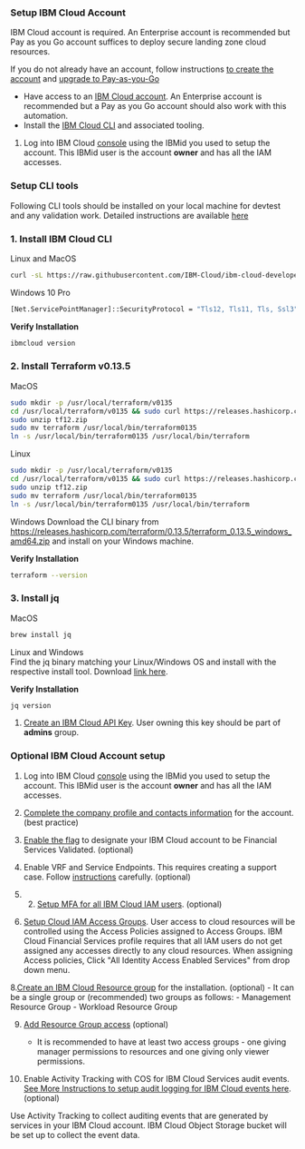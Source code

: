 ### Setup IBM Cloud Account

IBM Cloud account is required. An Enterprise account is recommended but Pay as you Go account suffices to deploy secure landing zone cloud resources. 

If you do not already have an account, follow instructions [to create the account](https://cloud.ibm.com/docs/account?topic=account-account-getting-started#account-gs-createlite) and [upgrade to Pay-as-you-Go](https://cloud.ibm.com/docs/account?topic=account-account-getting-started#account-gs-upgrade)

- Have access to an [IBM Cloud account](https://cloud.ibm.com/docs/account?topic=account-account-getting-started). An Enterprise account is recommended but a Pay as you Go account should also work with this automation.
- Install the [IBM Cloud CLI](https://cloud.ibm.com/docs/cli?topic=cli-getting-started) and associated tooling.

1. Log into IBM Cloud [console](https://cloud.ibm.com) using the IBMid you used to setup the account. This IBMid user is the account __owner__ and has all the IAM accesses.

### Setup CLI tools
Following CLI tools should be installed on your local machine for devtest and any validation work.
Detailed instructions are available [here](https://cloud.ibm.com/docs/cli?topic=cli-getting-started)

### 1. Install IBM Cloud CLI
Linux and MacOS
```bash
curl -sL https://raw.githubusercontent.com/IBM-Cloud/ibm-cloud-developer-tools/master/linux-installer/idt-installer | bash
```

Windows 10 Pro
```bash
[Net.ServicePointManager]::SecurityProtocol = "Tls12, Tls11, Tls, Ssl3"; iex(New-Object Net.WebClient).DownloadString('https://raw.githubusercontent.com/IBM-Cloud/ibm-cloud-developer-tools/master/windows-installer/idt-win-installer.ps1')
```

**Verify Installation**
```bash
ibmcloud version
```

### 2. Install Terraform v0.13.5
MacOS
```bash
sudo mkdir -p /usr/local/terraform/v0135
cd /usr/local/terraform/v0135 && sudo curl https://releases.hashicorp.com/terraform/0.13.5/terraform_0.13.5_darwin_amd64.zip --output tf12.zip
sudo unzip tf12.zip
sudo mv terraform /usr/local/bin/terraform0135
ln -s /usr/local/bin/terraform0135 /usr/local/bin/terraform
```

Linux
```bash
sudo mkdir -p /usr/local/terraform/v0135
cd /usr/local/terraform/v0135 && sudo curl https://releases.hashicorp.com/terraform/0.13.5/terraform_0.13.5_linux_amd64.zip --output tf12.zip
sudo unzip tf12.zip
sudo mv terraform /usr/local/bin/terraform0135
ln -s /usr/local/bin/terraform0135 /usr/local/bin/terraform
```

Windows
Download the CLI binary from https://releases.hashicorp.com/terraform/0.13.5/terraform_0.13.5_windows_amd64.zip and install on your Windows machine.

**Verify Installation**
```bash
terraform --version
```

### 3. Install jq
MacOS
```bash
brew install jq
```

Linux and Windows  
Find the jq binary matching your Linux/Windows OS and install with the respective install tool. Download [link here](https://stedolan.github.io/jq/download/).

**Verify Installation**
```bash
jq version
```
1. [Create an IBM Cloud API Key](https://cloud.ibm.com/docs/account?topic=account-userapikey#create_user_key). User owning this key should be part of __admins__ group.


### Optional IBM Cloud Account setup

1. Log into IBM Cloud [console](https://cloud.ibm.com) using the IBMid you used to setup the account. This IBMid user is the account __owner__ and has all the IAM accesses.

2. [Complete the company profile and contacts information](https://cloud.ibm.com/docs/account?topic=account-contact-info) for the account. (best practice)

3. [Enable the flag](https://cloud.ibm.com/docs/account?topic=account-enabling-fs-validated) to designate your IBM Cloud account to be Financial Services Validated. (optional)

4. Enable VRF and Service Endpoints. This requires creating a support case. Follow [instructions](https://cloud.ibm.com/docs/account?topic=account-vrf-service-endpoint#vrf) carefully. (optional)

6. 2. [Setup MFA for all IBM Cloud IAM users](https://cloud.ibm.com/docs/account?topic=account-account-getting-started#account-gs-mfa). (optional)

7. [Setup Cloud IAM Access Groups](https://cloud.ibm.com/docs/account?topic=account-account-getting-started#account-gs-accessgroups). User access to cloud resources will be controlled using the Access Policies assigned to Access Groups. IBM Cloud Financial Services profile requires that all IAM users do not get assigned any accesses directly to any cloud resources. When assigning Access policies, Click "All Identity Access Enabled Services" from drop down menu.

8.[Create an IBM Cloud Resource group](https://cloud.ibm.com/docs/account?topic=account-rgs) for the installation. (optional)
    - It can be a single group or (recommended) two groups as follows:
      - Management Resource Group
      - Workload Resource Group
      
9. [Add Resource Group access](https://cloud.ibm.com/docs/account?topic=account-groups) (optional)
   - It is recommended to have at least two access groups - one giving manager permissions to resources and one giving only viewer permissions.

10. Enable Activity Tracking with COS for IBM Cloud Services audit events. [See More Instructions to setup audit logging for IBM Cloud events here](https://test.cloud.ibm.com/docs/allowlist/framework-financial-services?topic=framework-financial-services-vpc-architecture-logging-audit). (optional)

Use Activity Tracking to collect auditing events that are generated by services in your IBM Cloud account. IBM Cloud Object Storage bucket will be set up to collect the event data.

